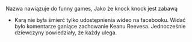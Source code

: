 Nazwa nawiązuje do funny games, Jako że knock knock jest zabawą

- Karą nie była śmierć tylko udostępnienia wideo na facebooku. Widać było komentarze ganiące zachowanie Keanu Reevesa. Jednocześnie dziewczyny powiedziały, że każdy ulega.